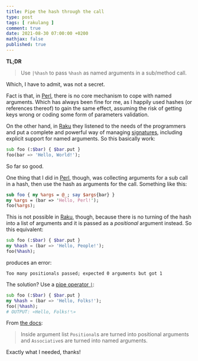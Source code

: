 ```yaml
---
title: Pipe the hash through the call
type: post
tags: [ rakulang ]
comment: true
date: 2021-08-30 07:00:00 +0200
mathjax: false
published: true
---
```


**TL;DR**

> Use `|%hash` to pass `%hash` as named arguments in a sub/method call.

Which, I have to admit, was not a secret.

Fact is that, in [Perl][], there is no core mechanism to cope with named
arguments. Which has always been fine for me, as I happily used hashes
(or references thereof) to gain the same effect, assuming the risk of
getting keys wrong or coding some form of parameters validation.

On the other hand, in [Raku][] they listened to the needs of the
programmers and put a complete and powerful way of managing
[signatures][], including explicit support for named arguments. So this
basically work:

```raku
sub foo (:$bar) { $bar.put }
foo(bar => 'Hello, World!');
```

So far so good.

One thing that I did in [Perl][], though, was collecting arguments for a
sub call in a hash, then use the hash as arguments for the call.
Something like this:

```perl
sub foo { my %args = @_; say $args{bar} }
my %args = (bar => 'Hello, Perl!');
foo(%args);
```


This is not possible in [Raku][], though, because there is no turning of
the hash into a list of arguments and it is passed as a *positional*
argument instead. So this equivalent:

```raku
sub foo (:$bar) { $bar.put }
my %hash = (bar => 'Hello, People!');
foo(%hash);
```

produces an error:

```
Too many positionals passed; expected 0 arguments but got 1
```

The solution? Use a [pipe operator `|`][operator]:

```raku
sub foo (:$bar) { $bar.put }
my %hash = (bar => 'Hello, Folks!');
foo(|%hash);
# OUTPUT: «Hello, Folks!␤»
```

From [the docs][operator]:

> Inside argument list `Positional`s are turned into positional
> arguments and `Associative`s are turned into named arguments.

Exactly what I needed, thanks!

[Perl]: https://www.perl.org
[Raku]: https://www.raku.org
[Signature]: https://docs.raku.org/type/Signature
[signatures]: https://docs.raku.org/language/functions#Signatures
[operator]: https://docs.raku.org/routine/|
